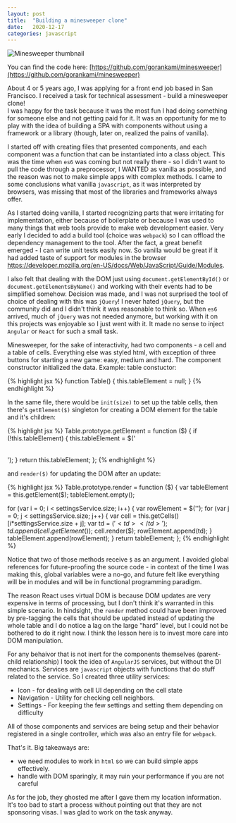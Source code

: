 ```yaml
---
layout: post
title:  "Building a minesweeper clone"
date:   2020-12-17
categories: javascript
---
```


![Minesweeper thumbnail](/assets/screenshot.jpg)

You can find the code here: [https://github.com/gorankami/minesweeper](https://github.com/gorankami/minesweeper)

About 4 or 5 years ago, I was applying for a front end job based in San Francisco. I received a task for technical assessment - build a minesweeper clone!  
I was happy for the task because it was the most fun I had doing something for someone else and not getting paid for it. It was an opportunity for me to play with 
the idea of building a SPA with components without using a framework or a library (though, later on, realized the pains of vanilla).

I started off with creating files that presented components, and each component was a function that can be instantiated into a class object. 
This was the time when `es6` was coming but not really there - so I didn't want to pull the code through a preprocessor, I WANTED as vanilla as possible, 
and the reason was not to make simple apps with complex methods. I came to some conclusions what vanilla `javascript`, as it was interpreted by browsers, 
was missing that most of the libraries and frameworks always offer.

As I started doing vanilla, I started recognizing parts that were irritating for implementation, either because of boilerplate or because I was used to many things 
that web tools provide to make web development easier. Very early I decided to add a build tool (choice was `webpack`) so I can offload the dependency management to the 
tool. After the fact, a great benefit emerged - I can write unit tests easily now. So vanilla would be great if it had added taste of support for modules in the 
browser https://developer.mozilla.org/en-US/docs/Web/JavaScript/Guide/Modules. 

I also felt that dealing with the DOM just using `document.getElementById()` or `document.getElementsByName()` and working with their events had to be simplified somehow. 
Decision was made, and I was not surprised the tool of choice of dealing with this was `jQuery`! I never hated `jQuery`, but the community did and I didn't think it was 
reasonable to think so. When `es6` arrived, much of `jQuery` was not needed anymore, but working with it on this projects was enjoyable so I just went with it. It made no 
sense to inject `Angular` or `React` for such a small task.

Minesweeper, for the sake of interactivity, had two components - a cell and a table of cells. Everything else was styled html, with exception of three buttons for 
starting a new game: easy, medium and hard. The component constructor initialized the data. Example: table constuctor:

{% highlight jsx %}
function Table() {
	this.tableElement = null;
}
{% endhighlight %}

In the same file, there would be `init(size)` to set up the table cells, then there's `getElement($)` singleton for creating a DOM element for the table and it's children:

{% highlight jsx %}
Table.prototype.getElement = function ($) {
  if (!this.tableElement) {
    this.tableElement = $('<table></table>');
  }
  return this.tableElement;
};
{% endhighlight %}

 and `render($)` for updating the DOM after an update:

{% highlight jsx %}
Table.prototype.render = function ($) {
  var tableElement = this.getElement($);
  tableElement.empty();

  for (var i = 0; i < settingsService.size; i++) {
    var rowElement = $('<tr></tr>');
    for (var j = 0; j < settingsService.size; j++) {
      var cell = this.getCells()[i*settingsService.size + j];
      var td = $('<td></td>');
      td.append(cell.getElement($));
      cell.render($);
      rowElement.append(td);
    }
    tableElement.append(rowElement);
  }
  return tableElement;
};
{% endhighlight %}

Notice that two of those methods receive `$` as an argument. I avoided global references for future-proofing the source code - in context of the time I was making this, global variables were a no-go, and future felt like everything will be in modules and will be in functional programming paradigm. 

The reason React uses virtual DOM is because DOM updates are very expensive in terms of processing, 
but I don't think it's warranted in this simple scenario. In hindsight, the `render` method could have been improved by pre-tagging the cells that should be updated instead of updating the whole table and I do notice a lag on the large "hard" level, but I could not be bothered to do it right now. I think the lesson here is to invest more care into DOM manipulation.

For any behaivor that is not inert for the components themselves (parent-child relationship) I took the idea of `AngularJS`
services, but without the DI mechanics. Services are `javascript` objects with functions that do stuff related to the service. So I created three utility services:
* Icon - for dealing with cell UI depending on the cell state
* Navigation - Utility for checking cell neighbors.
* Settings -  For keeping the few settings and setting them depending on difficulty

All of those components and services are being setup and their behavior registered in a single controller, which was also an entry file for `webpack`. 

That's it. Big takeaways are:
* we need modules to work in `html` so we can build simple apps effectively.
* handle with DOM sparingly, it may ruin your performance if you are not careful

As for the job, they ghosted me after I gave them my location information. It's too bad to start a process without pointing out that they are not sponsoring visas. I was glad to work on the task anyway.
